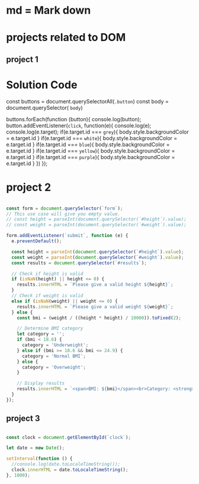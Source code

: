# md = Mark down
# projects related to DOM
## project 1

# Solution Code
const buttons = document.querySelectorAll(`.button`)
const body = document.querySelector( `body`)

buttons.forEach(function (button){
console.log(button);
button.addEventListener(`click`, function(e){
console.log(e);
console.log(e.target);
if(e.target.id === `grey`){
  body.style.backgroundColor = e.target.id
}
if(e.target.id === `white`){
  body.style.backgroundColor = e.target.id
}
if(e.target.id === `blue`){
  body.style.backgroundColor = e.target.id
}
if(e.target.id === `yellow`){
  body.style.backgroundColor = e.target.id
}
if(e.target.id === `purple`){
  body.style.backgroundColor = e.target.id
}
})
});


# project 2
```javascript

const form = document.querySelector(`form`);
// This use case will give you empty value.
// const height = parseInt(document.querySelector(`#height`).value);
// const weight = parseInt(document.querySelector(`#weight`).value);

form.addEventListener(`submit`, function (e) {
  e.preventDefault();

  const height = parseInt(document.querySelector(`#height`).value);
  const weight = parseInt(document.querySelector(`#weight`).value);
  const results = document.querySelector(`#results`);

  // Check if height is valid
  if (isNaN(height) || height <= 0) {
    results.innerHTML = `Please give a valid height ${height}`;
  }
  // Check if weight is valid
  else if (isNaN(weight) || weight <= 0) {
    results.innerHTML = `Please give a valid weight ${weight}`;
  } else {
    const bmi = (weight / ((height * height) / 10000)).toFixed(2);

    // Determine BMI category
    let category = '';
    if (bmi < 18.6) {
      category = 'Underweight';
    } else if (bmi >= 18.6 && bmi <= 24.9) {
      category = 'Normal BMI';
    } else {
      category = 'Overweight';
    }

    // Display results
    results.innerHTML = `<span>BMI: ${bmi}</span><br>Category: <strong>${category}</strong>`;
  }
});

```
## project 3
```Javascript

const clock = document.getElementById(`clock`);

let date = new Date();

setInterval(function () {
  //console.log(date.toLocaleTimeString());
  clock.innerHTML = date.toLocaleTimeString();
}, 1000);


```